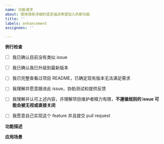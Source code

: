 ```yaml
---
name: 功能请求
about: 使用简练详细的语言描述希望加入的新功能
title: ''
labels: enhancement
assignees: ''

---
```


**例行检查**

[//]: # (方框内删除已有的空格，填 x 号)
+ [ ] 我已确认目前没有类似 issue
+ [ ] 我已确认我已升级到最新版本
+ [ ] 我已完整查看过项目 README，已确定现有版本无法满足需求
+ [ ] 我理解并愿意跟进此 issue，协助测试和提供反馈
+ [ ] 我理解并认可上述内容，并理解项目维护者精力有限，**不遵循规则的 issue 可能会被无视或直接关闭**

+ [ ] 我愿意自己实现这个 feature 并且提交 pull request

**功能描述**

**应用场景**
